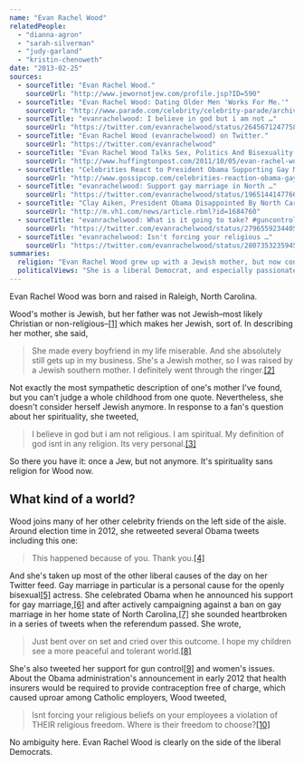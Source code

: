 ```yaml
---
name: "Evan Rachel Wood"
relatedPeople:
  - "dianna-agron"
  - "sarah-silverman"
  - "judy-garland"
  - "kristin-chenoweth"
date: "2013-02-25"
sources:
  - sourceTitle: "Evan Rachel Wood."
    sourceUrl: "http://www.jewornotjew.com/profile.jsp?ID=590"
  - sourceTitle: "Evan Rachel Wood: Dating Older Men 'Works For Me.'"
    sourceUrl: "http://www.parade.com/celebrity/celebrity-parade/archive/evan-rachel-wood-dating-older-men.html"
  - sourceTitle: "evanrachelwood: I believe in god but i am not …"
    sourceUrl: "https://twitter.com/evanrachelwood/status/264567124775825409"
  - sourceTitle: "Evan Rachel Wood (evanrachelwood) on Twitter."
    sourceUrl: "https://twitter.com/evanrachelwood"
  - sourceTitle: "Evan Rachel Wood Talks Sex, Politics And Bisexuality."
    sourceUrl: "http://www.huffingtonpost.com/2011/10/05/evan-rachel-wood-talks-sex-politics-and-bisexuality_n_996668.html"
  - sourceTitle: "Celebrities React to President Obama Supporting Gay Marriage."
    sourceUrl: "http://www.gossipcop.com/celebrities-reaction-obama-gay-marriage-twitter/"
  - sourceTitle: "evanrachelwood: Support gay marriage in North …"
    sourceUrl: "https://twitter.com/evanrachelwood/status/196514414776696832"
  - sourceTitle: "Clay Aiken, President Obama Disappointed By North Carolina Gay Marriage Ban."
    sourceUrl: "http://m.vh1.com/news/article.rbml?id=1684760"
  - sourceTitle: "evanrachelwood: What is it going to take? #guncontrol."
    sourceUrl: "https://twitter.com/evanrachelwood/status/279655923440574464"
  - sourceTitle: "evanrachelwood: Isn't forcing your religious …"
    sourceUrl: "https://twitter.com/evanrachelwood/status/280735323594584064"
summaries:
  religion: "Evan Rachel Wood grew up with a Jewish mother, but now considers herself spiritual, not religious."
  politicalViews: "She is a liberal Democrat, and especially passionate about gay rights."
---
```


Evan Rachel Wood was born and raised in Raleigh, North Carolina.

Wood's mother is Jewish, but her father was not Jewish–most likely Christian or non-religious–<a class="source-citation" href="#http%3A%2F%2Fwww.jewornotjew.com%2Fprofile.jsp%3FID%3D590" title="Evan Rachel Wood.">[1]</a> which makes her Jewish, sort of. In describing her mother, she said,

>She made every boyfriend in my life miserable. And she absolutely still gets up in my business. She's a Jewish mother, so I was raised by a Jewish southern mother. I definitely went through the ringer.<a class="source-citation" href="#http%3A%2F%2Fwww.parade.com%2Fcelebrity%2Fcelebrity-parade%2Farchive%2Fevan-rachel-wood-dating-older-men.html" title="Evan Rachel Wood: Dating Older Men &apos;Works For Me.&apos;">[2]</a>

Not exactly the most sympathetic description of one's mother I've found, but you can't judge a whole childhood from one quote. Nevertheless, she doesn't consider herself Jewish anymore. In response to a fan's question about her spirituality, she tweeted,

>I believe in god but i am not religious. I am spiritual. My definition of god isnt in any religion. Its very personal.<a class="source-citation" href="#https%3A%2F%2Ftwitter.com%2Fevanrachelwood%2Fstatus%2F264567124775825409" title="evanrachelwood: I believe in god but i am not …">[3]</a>

So there you have it: once a Jew, but not anymore. It's spirituality sans religion for Wood now.


## What kind of a world?

Wood joins many of her other celebrity friends on the left side of the aisle. Around election time in 2012, she retweeted several Obama tweets including this one:

>This happened because of you. Thank you.<a class="source-citation" href="#https%3A%2F%2Ftwitter.com%2Fevanrachelwood" title="Evan Rachel Wood (evanrachelwood) on Twitter.">[4]</a>

And she's taken up most of the other liberal causes of the day on her Twitter feed. Gay marriage in particular is a personal cause for the openly bisexual<a class="source-citation" href="#http%3A%2F%2Fwww.huffingtonpost.com%2F2011%2F10%2F05%2Fevan-rachel-wood-talks-sex-politics-and-bisexuality_n_996668.html" title="Evan Rachel Wood Talks Sex, Politics And Bisexuality.">[5]</a> actress. She celebrated Obama when he announced his support for gay marriage,<a class="source-citation" href="#http%3A%2F%2Fwww.gossipcop.com%2Fcelebrities-reaction-obama-gay-marriage-twitter%2F" title="Celebrities React to President Obama Supporting Gay Marriage.">[6]</a> and after actively campaigning against a ban on gay marriage in her home state of North Carolina,<a class="source-citation" href="#https%3A%2F%2Ftwitter.com%2Fevanrachelwood%2Fstatus%2F196514414776696832" title="evanrachelwood: Support gay marriage in North …">[7]</a> she sounded heartbroken in a series of tweets when the referendum passed. She wrote,

>Just bent over on set and cried over this outcome. I hope my children see a more peaceful and tolerant world.<a class="source-citation" href="#http%3A%2F%2Fm.vh1.com%2Fnews%2Farticle.rbml%3Fid%3D1684760" title="Clay Aiken, President Obama Disappointed By North Carolina Gay Marriage Ban.">[8]</a>

She's also tweeted her support for gun control<a class="source-citation" href="#https%3A%2F%2Ftwitter.com%2Fevanrachelwood%2Fstatus%2F279655923440574464" title="evanrachelwood: What is it going to take? #guncontrol.">[9]</a> and women's issues. About the Obama administration's announcement in early 2012 that health insurers would be required to provide contraception free of charge, which caused uproar among Catholic employers, Wood tweeted,

>Isnt forcing your religious beliefs on your employees a violation of THEIR religious freedom. Where is their freedom to choose?<a class="source-citation" href="#https%3A%2F%2Ftwitter.com%2Fevanrachelwood%2Fstatus%2F280735323594584064" title="evanrachelwood: Isn&apos;t forcing your religious …">[10]</a>

No ambiguity here. Evan Rachel Wood is clearly on the side of the liberal Democrats.
